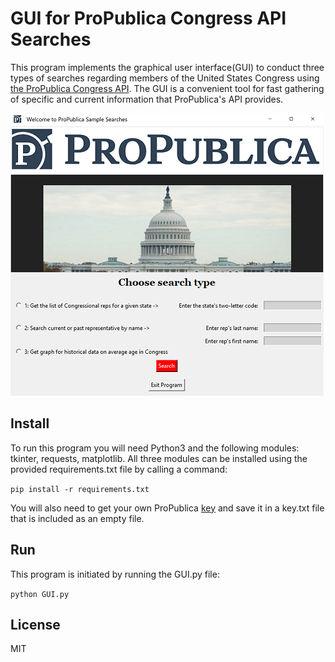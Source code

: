 # GUI for ProPublica Congress API Searches #

This program implements the graphical user interface(GUI) to conduct three types of searches regarding members of the United States Congress using [the ProPublica Congress API](https://www.propublica.org/datastore/api/propublica-congress-api). 
The GUI is a convenient tool for fast gathering of specific and current information that ProPublica's API provides.

  ![GUI image](GUI_run_image.png)

## Install ##
To run this program you will need Python3 and the following modules: tkinter, requests, matplotlib. All three modules can be installed using the provided requirements.txt file by calling a command:

`pip install -r requirements.txt`

You will also need to get your own ProPublica [key](https://www.propublica.org/datastore/api/propublica-congress-api) and save it in a key.txt file that is included as an empty file.

## Run ##
This program is initiated by running the GUI.py file:

`python GUI.py`

## License ##
MIT
